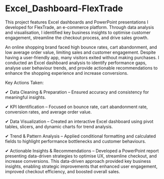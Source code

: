 # Excel_Dashboard-FlexTrade
This project features Excel dashboards and PowerPoint presentations I developed for FlexTrade, an e-commerce platform. Through data analysis and visualisation, I identified key business insights to optimise customer engagement, streamline the checkout process, and drive sales growth.

An online shopping brand faced high bounce rates, cart abandonment, and low average order value, limiting sales and customer engagement. Despite having a user-friendly app, many visitors exited without making purchases.
I conducted an Excel dashboard analysis to identify performance gaps, analyse user behaviour trends, and provide actionable recommendations to enhance the shopping experience and increase conversions.

Key Actions Taken:

✔ Data Cleaning & Preparation – Ensured accuracy and consistency for meaningful insights.

✔ KPI Identification – Focused on bounce rate, cart abandonment rate, conversion rates, and average order value.

✔ Data Visualization – Created an interactive Excel dashboard using pivot tables, slicers, and dynamic charts for trend analysis.

✔ Trend & Pattern Analysis – Applied conditional formatting and calculated fields to highlight performance bottlenecks and customer behaviours.

✔ Actionable Insights & Recommendations – Developed a PowerPoint report presenting data-driven strategies to optimise UX, streamline checkout, and increase conversions.
This data-driven approach provided key business insights, enabling strategic improvements that enhanced user engagement, improved checkout efficiency, and boosted overall sales. 

